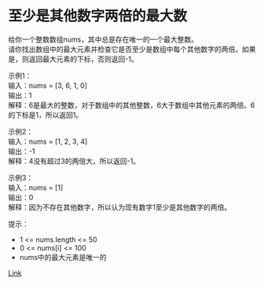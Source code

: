 <h1>至少是其他数字两倍的最大数</h1>

给你一个整数数组nums，其中总是存在唯一的一个最大整数。</br>
请你找出数组中的最大元素并检查它是否至少是数组中每个其他数字的两倍。如果是，则返回最大元素的下标，否则返回-1。</br>

示例1：</br>
输入：nums = [3, 6, 1, 0]</br>
输出：1</br>
解释：6是最大的整数，对于数组中的其他整数，6大于数组中其他元素的两倍。6的下标是1，所以返回1。</br>

示例2：</br>
输入：nums = [1, 2, 3, 4]</br>
输出：-1</br>
解释：4没有超过3的两倍大，所以返回-1。</br>

示例3：</br>
输入：nums = [1]</br>
输出：0</br>
解释：因为不存在其他数字，所以认为现有数字1至少是其他数字的两倍。</br>

提示：
- 1 <= nums.length <= 50
- 0 <= nums[i] <= 100
- nums中的最大元素是唯一的

[Link](https://leetcode-cn.com/problems/largest-number-at-least-twice-of-others/)